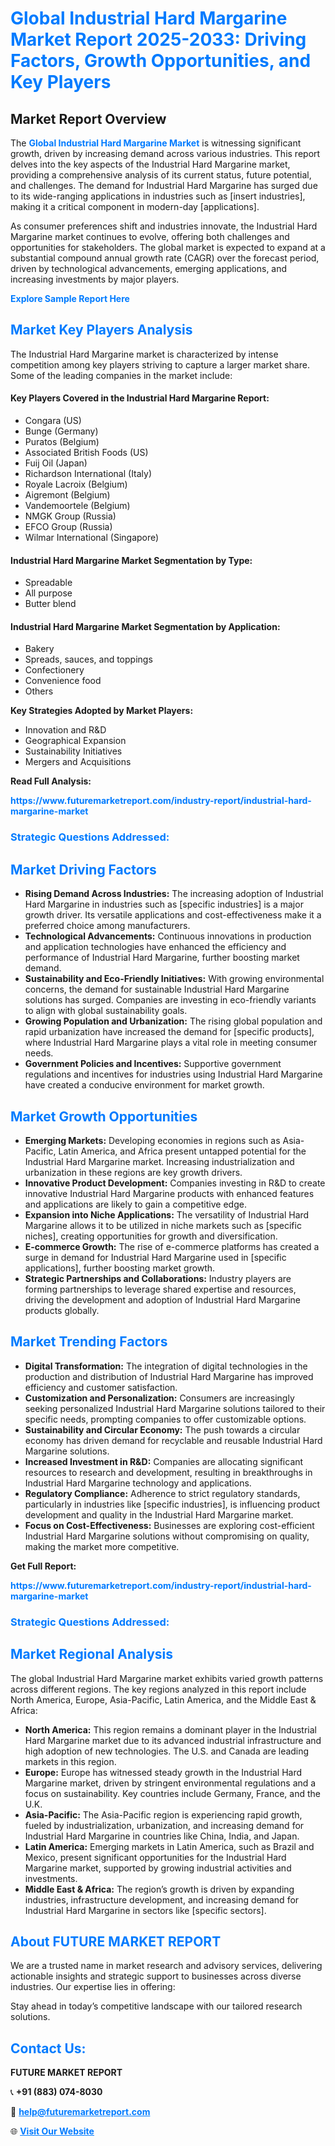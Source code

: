 <h1 style="color: #007BFF;">Global Industrial Hard Margarine Market Report 2025-2033: Driving Factors, Growth Opportunities, and Key Players</h1>

<section id="overview">
<h2>Market Report Overview</h2>
<p>The <a href="https://www.futuremarketreport.com/industry-report/industrial-hard-margarine-market" style="color: #007BFF; text-decoration: none;"><strong>Global Industrial Hard Margarine Market</strong></a> is witnessing significant growth, driven by increasing demand across various industries. This report delves into the key aspects of the Industrial Hard Margarine market, providing a comprehensive analysis of its current status, future potential, and challenges. The demand for Industrial Hard Margarine has surged due to its wide-ranging applications in industries such as [insert industries], making it a critical component in modern-day [applications].</p>
<p>As consumer preferences shift and industries innovate, the Industrial Hard Margarine market continues to evolve, offering both challenges and opportunities for stakeholders. The global market is expected to expand at a substantial compound annual growth rate (CAGR) over the forecast period, driven by technological advancements, emerging applications, and increasing investments by major players.</p>
</section>

<section id="overview">
<p><a href="https://www.futuremarketreport.com/request-sample/reportId=53936" style="color: #007BFF; text-decoration: none;"><strong>Explore Sample Report Here</strong></a></p>
</section>

<section id="key-players">
<h2 style="color: #007BFF;">Market Key Players Analysis</h2>
<p>The Industrial Hard Margarine market is characterized by intense competition among key players striving to capture a larger market share. Some of the leading companies in the market include:</p>
<h4>Key Players Covered in the Industrial Hard Margarine Report:</h4>
<ul><li>Congara (US)</li><li>Bunge (Germany)</li><li>Puratos (Belgium)</li><li>Associated British Foods (US)</li><li>Fuij Oil (Japan)</li><li>Richardson International (Italy)</li><li>Royale Lacroix (Belgium)</li><li>Aigremont (Belgium)</li><li>Vandemoortele (Belgium)</li><li>NMGK Group (Russia)</li><li>EFCO Group (Russia)</li><li>Wilmar International (Singapore)</li></ul>
<h4>Industrial Hard Margarine Market Segmentation by Type:</h4>
<ul><li>Spreadable</li><li>All purpose</li><li>Butter blend</li></ul>

<h4>Industrial Hard Margarine Market Segmentation by Application:</h4>
<ul><li>Bakery</li><li>Spreads, sauces, and toppings</li><li>Confectionery</li><li>Convenience food</li><li>Others</li></ul>
<p><strong>Key Strategies Adopted by Market Players:</strong></p>
<ul>
<li>Innovation and R&D</li>
<li>Geographical Expansion</li>
<li>Sustainability Initiatives</li>
<li>Mergers and Acquisitions</li>
</ul>
</section>

<section>
<p><strong>Read Full Analysis: </strong></p><a href="https://www.futuremarketreport.com/industry-report/industrial-hard-margarine-market" style="color: #007BFF; text-decoration: none;"><strong>https://www.futuremarketreport.com/industry-report/industrial-hard-margarine-market</strong></a>
<h3 style="color: #007BFF;">Strategic Questions Addressed:</h3>
</section>

<section id="driving-factors">
<h2 style="color: #007BFF;">Market Driving Factors</h2>
<ul>
<li><strong>Rising Demand Across Industries:</strong> The increasing adoption of Industrial Hard Margarine in industries such as [specific industries] is a major growth driver. Its versatile applications and cost-effectiveness make it a preferred choice among manufacturers.</li>
<li><strong>Technological Advancements:</strong> Continuous innovations in production and application technologies have enhanced the efficiency and performance of Industrial Hard Margarine, further boosting market demand.</li>
<li><strong>Sustainability and Eco-Friendly Initiatives:</strong> With growing environmental concerns, the demand for sustainable Industrial Hard Margarine solutions has surged. Companies are investing in eco-friendly variants to align with global sustainability goals.</li>
<li><strong>Growing Population and Urbanization:</strong> The rising global population and rapid urbanization have increased the demand for [specific products], where Industrial Hard Margarine plays a vital role in meeting consumer needs.</li>
<li><strong>Government Policies and Incentives:</strong> Supportive government regulations and incentives for industries using Industrial Hard Margarine have created a conducive environment for market growth.</li>
</ul>
</section>

<section id="growth-opportunities">
<h2 style="color: #007BFF;">Market Growth Opportunities</h2>
<ul>
<li><strong>Emerging Markets:</strong> Developing economies in regions such as Asia-Pacific, Latin America, and Africa present untapped potential for the Industrial Hard Margarine market. Increasing industrialization and urbanization in these regions are key growth drivers.</li>
<li><strong>Innovative Product Development:</strong> Companies investing in R&D to create innovative Industrial Hard Margarine products with enhanced features and applications are likely to gain a competitive edge.</li>
<li><strong>Expansion into Niche Applications:</strong> The versatility of Industrial Hard Margarine allows it to be utilized in niche markets such as [specific niches], creating opportunities for growth and diversification.</li>
<li><strong>E-commerce Growth:</strong> The rise of e-commerce platforms has created a surge in demand for Industrial Hard Margarine used in [specific applications], further boosting market growth.</li>
<li><strong>Strategic Partnerships and Collaborations:</strong> Industry players are forming partnerships to leverage shared expertise and resources, driving the development and adoption of Industrial Hard Margarine products globally.</li>
</ul>
</section>

<section id="trending-factors">
<h2 style="color: #007BFF;">Market Trending Factors</h2>
<ul>
<li><strong>Digital Transformation:</strong> The integration of digital technologies in the production and distribution of Industrial Hard Margarine has improved efficiency and customer satisfaction.</li>
<li><strong>Customization and Personalization:</strong> Consumers are increasingly seeking personalized Industrial Hard Margarine solutions tailored to their specific needs, prompting companies to offer customizable options.</li>
<li><strong>Sustainability and Circular Economy:</strong> The push towards a circular economy has driven demand for recyclable and reusable Industrial Hard Margarine solutions.</li>
<li><strong>Increased Investment in R&D:</strong> Companies are allocating significant resources to research and development, resulting in breakthroughs in Industrial Hard Margarine technology and applications.</li>
<li><strong>Regulatory Compliance:</strong> Adherence to strict regulatory standards, particularly in industries like [specific industries], is influencing product development and quality in the Industrial Hard Margarine market.</li>
<li><strong>Focus on Cost-Effectiveness:</strong> Businesses are exploring cost-efficient Industrial Hard Margarine solutions without compromising on quality, making the market more competitive.</li>
</ul>
</section>

<section>
<p><strong>Get Full Report: </strong></p><a href="https://www.futuremarketreport.com/industry-report/industrial-hard-margarine-market" style="color: #007BFF; text-decoration: none;"><strong>https://www.futuremarketreport.com/industry-report/industrial-hard-margarine-market</strong></a>
<h3 style="color: #007BFF;">Strategic Questions Addressed:</h3>
</section>


<section id="regional-analysis">
<h2 style="color: #007BFF;">Market Regional Analysis</h2>
<p>The global Industrial Hard Margarine market exhibits varied growth patterns across different regions. The key regions analyzed in this report include North America, Europe, Asia-Pacific, Latin America, and the Middle East & Africa:</p>
<ul>
<li><strong>North America:</strong> This region remains a dominant player in the Industrial Hard Margarine market due to its advanced industrial infrastructure and high adoption of new technologies. The U.S. and Canada are leading markets in this region.</li>
<li><strong>Europe:</strong> Europe has witnessed steady growth in the Industrial Hard Margarine market, driven by stringent environmental regulations and a focus on sustainability. Key countries include Germany, France, and the U.K.</li>
<li><strong>Asia-Pacific:</strong> The Asia-Pacific region is experiencing rapid growth, fueled by industrialization, urbanization, and increasing demand for Industrial Hard Margarine in countries like China, India, and Japan.</li>
<li><strong>Latin America:</strong> Emerging markets in Latin America, such as Brazil and Mexico, present significant opportunities for the Industrial Hard Margarine market, supported by growing industrial activities and investments.</li>
<li><strong>Middle East & Africa:</strong> The region’s growth is driven by expanding industries, infrastructure development, and increasing demand for Industrial Hard Margarine in sectors like [specific sectors].</li>
</ul>
</section>

<footer>
<h2 style="color: #007BFF;">About FUTURE MARKET REPORT</h2>
<p>We are a trusted name in market research and advisory services, delivering actionable insights and strategic support to businesses across diverse industries. Our expertise lies in offering:</p>

<p>Stay ahead in today’s competitive landscape with our tailored research solutions.</p>

<h2 style="color: #007BFF;">Contact Us:</h2>
<p><strong>FUTURE MARKET REPORT</strong></p>
<p>📞 <strong>+91 (883) 074-8030</strong></p>
<p>📧 <strong><a href="mailto:help@futuremarketreport.com" style="color: #007BFF;">help@futuremarketreport.com</a></strong></p>
<p>🌐 <strong><a href="https://www.futuremarketreport.com/" style="color: #007BFF;">Visit Our Website</a></strong></p>
</footer>